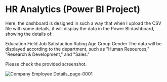# HR Analytics (Power BI Project)

Here, the dashboard is designed in such a way that when I upload the CSV file with some details, it will display the data in the Power BI dashboard, showing the details of:

Education Field
Job Satisfaction Rating
Age Group
Gender
The data will be displayed according to the department, such as "Human Resources," "Research & Development," and "Sales."

Please check the provided screenshot.

![Company Employee Details_page-0001](https://github.com/sujoysenmyself/power_bi_HR_Analytics/assets/26877224/ce82a6e5-6a36-4bae-8a59-a74f5263a664)
